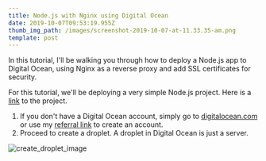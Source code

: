 ```yaml
---
title: Node.js with Nginx using Digital Ocean
date: 2019-10-07T09:53:19.955Z
thumb_img_path: /images/screenshot-2019-10-07-at-11.33.35-am.png
template: post
---
```

In this tutorial, I'll be walking you through how to deploy a Node.js app to Digital Ocean, using Nginx as a reverse proxy and add SSL certificates for security.

For this tutorial, we'll be deploying a very simple Node.js project. Here is a [link](https://github.com/jherey/basic_node_project) to the project.

1. If you don't have a Digital Ocean account, simply go to [digitalocean.com](digitalocean.com) or use my [referral link](https://m.do.co/c/fdf6b4e6a1b9)  to create an account.
2. Proceed to create a droplet. A droplet in Digital Ocean is just a server.

![create_droplet_image](/images/screenshot-2019-10-07-at-11.54.45-am.png "Create droplet")
